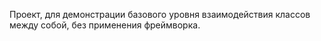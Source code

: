 Проект, для демонстрации базового уровня взаимодействия классов между собой, без применения фреймворка. 
